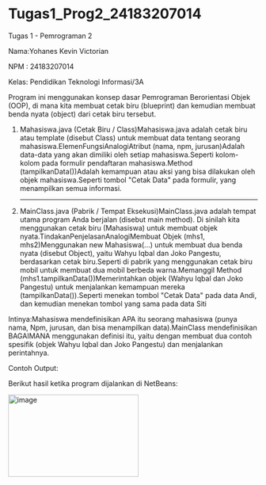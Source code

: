 # Tugas1_Prog2_24183207014
Tugas 1 - Pemrograman 2

Nama:Yohanes Kevin Victorian

NPM : 24183207014

Kelas: Pendidikan Teknologi Informasi/3A

Program ini menggunakan konsep dasar Pemrograman Berorientasi Objek (OOP), di mana kita membuat cetak biru (blueprint) dan kemudian membuat benda nyata (object) dari cetak biru tersebut.
1. Mahasiswa.java (Cetak Biru / Class)Mahasiswa.java adalah cetak biru atau template (disebut Class) untuk membuat data tentang seorang mahasiswa.ElemenFungsiAnalogiAtribut (nama, npm, jurusan)Adalah data-data yang akan dimiliki oleh setiap mahasiswa.Seperti kolom-kolom pada formulir pendaftaran mahasiswa.Method (tampilkanData())Adalah kemampuan atau aksi yang bisa dilakukan oleh objek mahasiswa.Seperti tombol "Cetak Data" pada formulir, yang menampilkan semua informasi.<hr>

2. MainClass.java (Pabrik / Tempat Eksekusi)MainClass.java adalah tempat utama program Anda berjalan (disebut main method). Di sinilah kita menggunakan cetak biru (Mahasiswa) untuk membuat objek nyata.TindakanPenjelasanAnalogiMembuat Objek (mhs1, mhs2)Menggunakan new Mahasiswa(...) untuk membuat dua benda nyata (disebut Object), yaitu Wahyu Iqbal dan Joko Pangestu, berdasarkan cetak biru.Seperti di pabrik yang menggunakan cetak biru mobil untuk membuat dua mobil berbeda warna.Memanggil Method (mhs1.tampilkanData())Memerintahkan objek (Wahyu Iqbal dan Joko Pangestu) untuk menjalankan kemampuan mereka (tampilkanData()).Seperti menekan tombol "Cetak Data" pada data Andi, dan kemudian menekan tombol yang sama pada data Siti
   
Intinya:Mahasiswa mendefinisikan APA itu seorang mahasiswa (punya nama, Npm, jurusan, dan bisa menampilkan data).MainClass mendefinisikan BAGAIMANA menggunakan definisi itu, yaitu dengan membuat dua contoh spesifik (objek Wahyu Iqbal dan Joko Pangestu) dan menjalankan perintahnya.

Contoh Output:

Berikut hasil ketika program dijalankan di NetBeans:



<img width="263" height="166" alt="image" src="https://github.com/user-attachments/assets/f7858ad8-bad9-407a-a5da-a7991156c6d5" />
